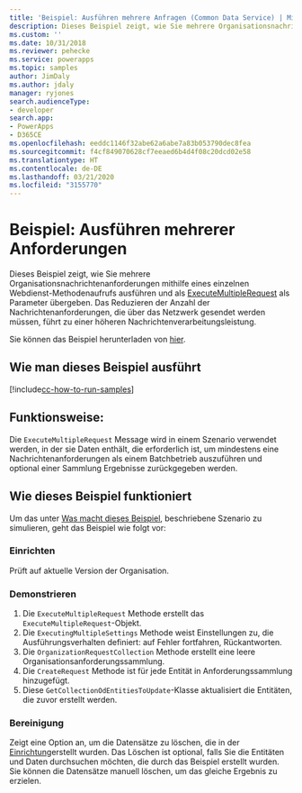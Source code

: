 ```yaml
---
title: 'Beispiel: Ausführen mehrere Anfragen (Common Data Service) | Microsoft-Dokumentation'
description: Dieses Beispiel zeigt, wie Sie mehrere Organisationsnachrichtenanforderungen mithilfe eines einzelnen Webdienst-Methodenaufrufs ausführen und als Parameter übergeben.
ms.custom: ''
ms.date: 10/31/2018
ms.reviewer: pehecke
ms.service: powerapps
ms.topic: samples
author: JimDaly
ms.author: jdaly
manager: ryjones
search.audienceType:
- developer
search.app:
- PowerApps
- D365CE
ms.openlocfilehash: eeddc1146f32abe62a6abe7a83b053790dec8fea
ms.sourcegitcommit: f4cf849070628cf7eeaed6b4d4f08c20dcd02e58
ms.translationtype: HT
ms.contentlocale: de-DE
ms.lasthandoff: 03/21/2020
ms.locfileid: "3155770"
---
```

# <a name="sample-execute-multiple-requests"></a>Beispiel: Ausführen mehrerer Anforderungen

Dieses Beispiel zeigt, wie Sie mehrere Organisationsnachrichtenanforderungen mithilfe eines einzelnen Webdienst-Methodenaufrufs ausführen und als [ExecuteMultipleRequest](https://docs.microsoft.com/dotnet/api/microsoft.xrm.sdk.messages.executemultiplerequest?view=dynamics-general-ce-9) als Parameter übergeben. Das Reduzieren der Anzahl der Nachrichtenanforderungen, die über das Netzwerk gesendet werden müssen, führt zu einer höheren Nachrichtenverarbeitungsleistung.

Sie können das Beispiel herunterladen von [hier](https://github.com/Microsoft/PowerApps-Samples/tree/master/cds/orgsvc/C%23/ExecutemultipleRequests).

## <a name="how-to-run-this-sample"></a>Wie man dieses Beispiel ausführt

[!include[cc-how-to-run-samples](../../includes/cc-how-to-run-samples.md)]

## <a name="what-this-sample-does"></a>Funktionsweise:

Die `ExecuteMultipleRequest` Message wird in einem Szenario verwendet werden, in der sie Daten enthält, die erforderlich ist, um mindestens eine Nachrichtenanforderungen als einem Batchbetrieb auszuführen und optional einer Sammlung Ergebnisse zurückgegeben werden.

## <a name="how-this-sample-works"></a>Wie dieses Beispiel funktioniert

Um das unter [Was macht dieses Beispiel](#what-this-sample-does), beschriebene Szenario zu simulieren, geht das Beispiel wie folgt vor:

### <a name="setup"></a>Einrichten

Prüft auf aktuelle Version der Organisation.

### <a name="demonstrate"></a>Demonstrieren

1. Die `ExecuteMultipleRequest` Methode erstellt das `ExecuteMultipleRequest`-Objekt.
1. Die `ExecutingMultipleSettings` Methode weist Einstellungen zu, die Ausführungsverhalten definiert: auf Fehler fortfahren, Rückantworten.
1. Die `OrganizationRequestCollection` Methode erstellt eine leere Organisationsanforderungssammlung.
1. Die `CreateRequest` Methode ist für jede Entität in Anforderungssammlung hinzugefügt.
1. Diese `GetCollectionOdEntitiesToUpdate`-Klasse aktualisiert die Entitäten, die zuvor erstellt werden.


### <a name="clean-up"></a>Bereinigung

Zeigt eine Option an, um die Datensätze zu löschen, die in der [Einrichtung](#setup)erstellt wurden. Das Löschen ist optional, falls Sie die Entitäten und Daten durchsuchen möchten, die durch das Beispiel erstellt wurden. Sie können die Datensätze manuell löschen, um das gleiche Ergebnis zu erzielen.
